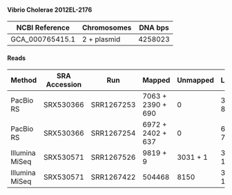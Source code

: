 #### Vibrio Cholerae 2012EL-2176

|  NCBI Reference | Chromosomes | DNA bps |
|-----------------|-------------|---------|
| GCA_000765415.1 | 2 + plasmid | 4258023 |

#### Reads

|     Method     | SRA Accession |    Run     |       Mapped      | Unmapped |  Length  | Paired? | SNPs |
|----------------|---------------|------------|-------------------|----------|----------|---------|------|
| PacBio RS      | SRX530366     | SRR1267253 | 7063 + 2390 + 690 | 0        | 354-8683 | N       |  196 |
| PacBio RS      | SRX530366     | SRR1267254 | 6972 + 2402 + 637 | 0        | 69-7507  | N       |  193 |
| Illumina MiSeq | SRX530571     | SRR1267526 | 9819 + 9          | 3031 + 1 | 35-151   | Y       |   56 |
| Illumina MiSeq | SRX530571     | SRR1267422 | 504468            | 8150     | 35-151   | Y       |    0 |
